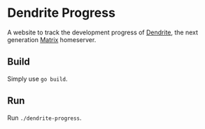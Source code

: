 # Dendrite Progress

A website to track the development progress of
[Dendrite](https://github.com/matrix-org/dendrite), the next generation
[Matrix](https://matrix.org) homeserver.

## Build

Simply use `go build`.

## Run

Run `./dendrite-progress`.
